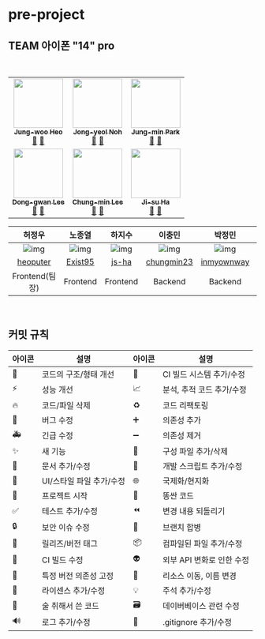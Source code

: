# pre-project

## TEAM 아이폰 "14" pro

<br />

<!-- ALL-CONTRIBUTORS-LIST:START - Do not remove or modify this section -->
<!-- prettier-ignore-start -->
<!-- markdownlint-disable -->
<table>
  <tbody>
    <tr>
      <td align="center">
      <a href="https://github.com/heoputer">
      <img src="https://avatars.githubusercontent.com/u/58350169?v=4" width="100px;" alt=""/><br /><sub><b>Jung-woo Heo</b></sub></a><br /><a href="https://github.com/codestates-seb/seb40_pre_014/commits?author=heoputer" title="Documentation">📖</a> <a href="https://github.com/codestates-seb/seb40_pre_014/pulls?q=is%3Apr+author%3Aheoputer" title="Pull Requests">🥂</a></td>
      <td align="center"><a href="https://github.com/Exist95"><img src="https://avatars.githubusercontent.com/u/96723716?v=4" width="100px;" alt=""/><br /><sub><b>Jong-yeol Noh</b></sub></a><br /><a href="https://github.com/codestates-seb/seb40_pre_014/commits?author=Exist95" title="Documentation">📖</a> <a href="https://github.com/codestates-seb/seb40_pre_014/pulls?q=is%3Apr+author%3AExist95" title="Pull Requests">🥂</a></td>
      <td align="center"><a href="https://github.com/inmyownway"><img src="https://avatars.githubusercontent.com/u/90558247?v=4" width="100px;" alt=""/><br /><sub><b>
Jung-min Park</b></sub></a><br /><a href="https://github.com/codestates-seb/seb40_pre_014/commits?author=inmyownway" title="Documentation">📖</a> <a href="https://github.com/codestates-seb/seb40_pre_014/pulls?q=is%3Apr+author%3Ainmyownway" title="Pull Requests">🥂</a></td>
    </tr>
    <tr>
      <td align="center"><a href="https://github.com/riverrevir"><img src="https://avatars.githubusercontent.com/u/81510864?v=4" width="100px;" alt=""/><br /><sub><b>Dong-gwan Lee</b></sub></a><br /><a href="https://github.com/codestates-seb/seb40_pre_014/commits?author=riverrevir" title="Documentation">📖</a> <a href="https://github.com/codestates-seb/seb40_pre_014/pulls?q=is%3Apr+author%3Ariverrevir" title="Pull Requests">🥂</a></td>
      <td align="center"><a href="https://github.com/chungmin23"><img src="https://avatars.githubusercontent.com/u/20486170?v=4" width="100px;" alt=""/><br /><sub><b>Chung-min Lee</b></sub></a><br /><a href="https://github.com/codestates-seb/seb40_pre_014/commits?author=chungmin23" title="Documentation">📖</a> <a href="https://github.com/codestates-seb/seb40_pre_014/pulls?q=is%3Apr+author%3Achungmin23" title="Pull Requests">🥂</a></td>
      <td align="center"><a href="https://github.com/js-ha"><img src="https://avatars.githubusercontent.com/u/103746767?v=4" width="100px;" alt=""/><br /><sub><b>Ji-su Ha</b></sub></a><br /><a href="https://github.com/codestates-seb/seb40_pre_014/commits?author=js-ha" title="Documentation">📖</a> <a href="https://github.com/codestates-seb/seb40_pre_014/pulls?q=is%3Apr+author%3Ajs-ha" title="Pull Requests">🥂</a></td>
    </tr>
  </tbody>
</table>

| 허정우 | 노종열 | 하지수 | 이충민 | 박정민 | 이동광 |
|:--------:|:--------:|:--------:|:--------:|:--------:|:--------:|
| ![img](https://avatars.githubusercontent.com/u/58350169?v=4) | ![img](https://avatars.githubusercontent.com/u/96723716?v=4) | ![img](https://avatars.githubusercontent.com/u/103746767?v=4) | ![img](https://avatars.githubusercontent.com/u/20486170?v=4) | ![img](https://avatars.githubusercontent.com/u/90558247?v=4) | ![img]([https://avatars.githubusercontent.com/u/20486170?v=4](https://avatars.githubusercontent.com/u/81510864?v=4))
| [heoputer](https://github.com/heoputer) | [Exist95](https://github.com/Exist95) | [js-ha](https://github.com/js-ha) | [chungmin23](https://github.com/chungmin23) | [inmyownway](https://github.com/inmyownway) | [riverrevir](https://github.com/riverrevir) |
| Frontend(팀장) | Frontend | Frontend | Backend | Backend | Backend |


<!-- markdownlint-restore -->
<!-- prettier-ignore-end -->
<!-- ALL-CONTRIBUTORS-LIST:END -->

</br>

## 커밋 규칙
|아이콘| 설명 | 아이콘 | 설명 |
|----|---|---|---|
|🎨|코드의 구조/형태 개선|👷|CI 빌드 시스템 추가/수정|
|⚡️|성능 개선| 📈|분석, 추적 코드 추가/수정|
|🔥|코드/파일 삭제| ♻️|코드 리팩토링|
|🐛|버그 수정|➕|의존성 추가|
|🚑|긴급 수정|➖|의존성 제거|
|✨|새 기능|🔧|구성 파일 추가/삭제|
|📝|문서 추가/수정|🔨|개발 스크립트 추가/수정|
|💄|UI/스타일 파일 추가/수정|🌐|국제화/현지화|
|🎉|프로젝트 시작|💩|똥싼 코드|
|✅|테스트 추가/수정|⏪|변경 내용 되돌리기|
|🔒|보안 이슈 수정|🔀|브랜치 합병|
|🔖|릴리즈/버전 태그|📦|컴파일된 파일 추가/수정|
|💚|CI 빌드 수정|👽|외부 API 변화로 인한 수정|
|📌|특정 버전 의존성 고정|🚚|리소스 이동, 이름 변경|
|📄|라이센스 추가/수정|💡|주석 추가/수정|
|🍻|술 취해서 쓴 코드|🗃|데이버베이스 관련 수정|
|🔊|로그 추가/수정|🙈|.gitignore 추가/수정|

